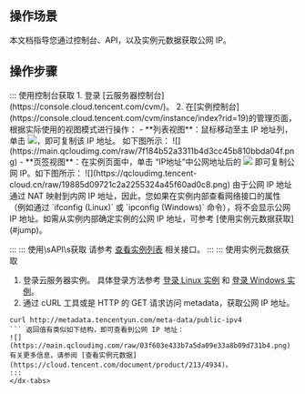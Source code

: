 ## 操作场景
本文档指导您通过控制台、API，以及实例元数据获取公网 IP。

## 操作步骤
<dx-tabs>
::: 使用控制台获取
1. 登录 [云服务器控制台](https://console.cloud.tencent.com/cvm/)。
2. 在[实例控制台](https://console.cloud.tencent.com/cvm/instance/index?rid=19)的管理页面，根据实际使用的视图模式进行操作：
  - **列表视图**：鼠标移动至主 IP 地址列，单击 <img src="https://main.qcloudimg.com/raw/6603ab4f907562addb1c01596c6296cd.png" style="margin: 0;"/>，即可复制该 IP 地址。	如下图所示：
![](https://main.qcloudimg.com/raw/7f184b52a3311b4d3cc45b810bbda04f.png)
  - **页签视图**：在实例页面中，单击 “IP地址”中公网地址后的 <img src="https://main.qcloudimg.com/raw/6603ab4f907562addb1c01596c6296cd.png" style="margin: 0;"/> 即可复制公网 IP。如下图所示：
![](https://qcloudimg.tencent-cloud.cn/raw/19885d09721c2a2255324a45f60ad0c8.png)

<dx-alert infotype="notice" title="">
由于公网 IP 地址通过 NAT 映射到内网 IP 地址，因此，您如果在实例内部查看网络接口的属性（例如通过 `ifconfig (Linux)` 或 `ipconfig (Windows)` 命令），将不会显示公网 IP 地址。如需从实例内部确定实例的公网 IP 地址，可参考 [使用实例元数据获取](#jump)。
</dx-alert>


:::
::: 使用\sAPI\s获取
请参考 [查看实例列表](https://cloud.tencent.com/document/product/213/15728) 相关接口。
:::
::: 使用实例元数据获取[](id:jump)
1. 登录云服务器实例。
具体登录方法参考 [登录 Linux 实例](https://cloud.tencent.com/document/product/213/16515) 和 [登录 Windows 实例](https://cloud.tencent.com/document/product/213/35697)。
2. 通过 cURL 工具或是 HTTP 的 GET 请求访问 metadata，获取公网 IP 地址。
```
curl http://metadata.tencentyun.com/meta-data/public-ipv4
``` 返回值有类似如下结构，即可查看到公网 IP 地址：
![](https://main.qcloudimg.com/raw/03f603e433b7a5da09e33a8b09d731b4.png)
有关更多信息，请参阅 [查看实例元数据](https://cloud.tencent.com/document/product/213/4934)。
:::
</dx-tabs>

